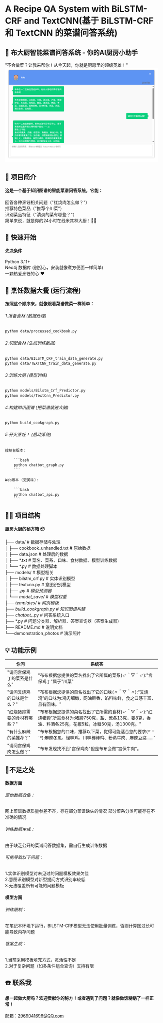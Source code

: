 
# A Recipe QA System with BiLSTM-CRF and TextCNN(基于 BiLSTM-CRF 和 TextCNN 的菜谱问答系统)

## 🍳 布大厨智能菜谱问答系统 - 你的AI厨房小助手
"不会做菜？让我来帮你！从今天起，你就是厨房里的超级英雄！"   
![图片名称](./demonstration_photos/demo.png)  

## 🌟 项目简介
#### 这是一个基于知识图谱的智能菜谱问答系统，它能：
回答各种烹饪相关问题（"红烧肉怎么做？"）  
推荐特色菜品（"推荐个川菜"）  
识别菜品特征（"清淡的菜有哪些？"）  
简单来说，就是你的24小时在线米其林大厨！👨‍🍳

## 🚀 快速开始
#### 先决条件
Python 3.11+  
Neo4j 数据库 (别担心，安装就像煮方便面一样简单)  
一颗热爱烹饪的心 ❤️  

## 🍳 烹饪数据大餐 (运行流程)
#### 按照这个顺序来，就像跟着菜谱做菜一样简单：
######  1.准备食材 (数据处理)

```bash
python data/processed_cookbook.py
```

######  2.切配食材 (生成训练数据)

```bash
python data/BILSTM_CRF_train_data_generate.py
python data/TEXTCNN_train_data_generate.py
```

######  3.训练大厨 (模型训练)

```bash
python models/Bilstm_Crf_Predictor.py
python models/TextCnn_Predictor.py
```

######  4.构建知识图谱 (把菜谱装进大脑)

```bash
python build_cookgraph.py
```

######  5.开火烹饪！ (启动系统)
	控制台版本:  

		```bash
		python chatbot_graph.py  
		```

	Web版本 (更美味):  

		```bash
		python chatbot_api.py  
		```

## 🧑‍🍳 项目结构
#### 厨房大厨的秘方箱 📦
├── data/                  # 数据存储与处理  
│   ├── cookbook_unhandled.txt             # 原始数据  
│   ├── data.json        # 处理后的数据  
│    ├── *.txt              # 菜名、菜系、口味、食材数据、模型训练数据  
│   └── *.py             # 数据处理脚本  
├── models/               # 模型相关  
│   ├── bilstm_crf.py     # 实体识别模型  
│   ├── textcnn.py        # 意图识别模型  
│   ├── *.py        # 模型预测器  
│   └── model_save/       # 模型权重  
├── templates/            # 网页模板  
├── build_cookgraph.py    # 知识图谱构建  
├── chatbot_*.py          # 问答系统入口  
├── *.py          # 问题分类器、解析器、答案查询器（答案生成器）  
├── README.md             # 说明文档  
└──demonstration_photos             # 演示照片  

## 💡 功能示例  
| 你问                 | 系统答                                                                 |
|----------------------|------------------------------------------------------------------------|
| "请问宫保鸡丁的菜系是什么"   | "布布根据您提供的菜名找出了它所属的菜系(〃＾▽＾〃):"宫保鸡丁"属于"川菜"                                       |
| "请问叉烧鸡的口味是什么？" | "布布根据您提供的菜名找出了它的口味(〃＾▽＾〃):“叉烧鸡”的口味为:鸡肉细嫩，网油酥香，馅料味鲜，食之口感丰富，且有回味。"                                        |
| "红烧猪蹄需要的食材有哪些？"     | "布布根据您提供的菜名找出了它所需的食材(〃＾▽＾〃):“红烧猪蹄”所需食材为:猪蹄750克，盐、葱各13克，姜8克，香油、料酒各25克，花椒5粒，冰糖50克，汤1300克。"               |
| "有什么麻辣的菜推荐？"     | "布布根据您的口味，推荐以下菜，觉得可能适合您的要求(꒪ˊ꒳ˋ꒪):麻辣冬瓜、怪味鸡、川味棒棒鸡、粉蒸牛肉、麻辣豆腐......"                                        |
| "请问宫保鸡肉怎么做？"   | "布布发现找不到"宫保鸡肉"但是布布会做"宫保牛肉"。                                       |

## 📝不足之处
#### 数据方面
###### 原始数据收集：
网上菜谱数据质量参差不齐，存在部分菜谱缺失的情况
部分菜系分类可能存在不准确的情况
###### 训练数据生成：
由于缺乏公开的菜谱问答数据集，需自行生成训练数据
###### 可能导致以下问题：
1.实体识别模型对未见过的问题模板效果欠佳  
2.意图识别模型对新型提问方式识别率较低  
3.无法覆盖所有可能的问题模板  
#### 模型方面
###### 训练限制：
在笔记本环境下运行，BILSTM-CRF模型无法使用批量训练，否则计算图过长可能导致内存问题
###### 答案生成：
1.当前采用模板填充方式，灵活性不足  
2.对于复杂问题（如多条件组合查询）支持有限

## ☎️ 联系我
#### 想一起做大厨吗？欢迎贡献你的秘方！或者遇到了问题？就像做饭糊锅了一样正常！
邮箱：2969041696@QQ.com

	